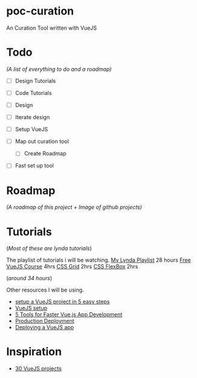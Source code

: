 
# poc-curation

An Curation Tool written with VueJS

# Todo

_(A list of everything to do and a roadmap)_
- [ ] Design Tutorials
- [ ] Code Tutorials
- [ ] Design
- [ ] Iterate design
- [ ] Setup VueJS
- [ ] Map out curation tool
    - [ ] Create Roadmap
- [ ] Fast set up tool


# Roadmap

_(A roadmap of this project + Image of github projects)_ 

# Tutorials
(_Most of these are lynda tutorials_)

The playlist of tutorials i will be watching.
[My Lynda Playlist](https://www.lynda.com/MyPlaylists?playlistId=18296483) 28 hours
[Free VueJS Course](https://scrimba.com/g/glearnvue) 4hrs
[CSS Grid](https://scrimba.com/g/gR8PTE) 2hrs
[CSS FlexBox](https://scrimba.com/g/gflexbox) 2hrs

(_around 34 hours_)

Other resources I will be using. 
- [setup a VueJS project in 5 easy steps](https://medium.com/@subodhgarg/how-to-set-up-vue-js-project-in-5-easy-steps-using-vue-cli-669b1aea518b)
- [VueJS setup](https://cli.vuejs.org/guide/creating-a-project.html)
- [5 Tools for Faster Vue.js App Development](https://blog.bitsrc.io/5-tools-for-faster-vue-js-app-development-ad7eda1ee6a8)
- [Production Deployment](https://vuejs.org/v2/guide/deployment.html)
- [Deploying a VueJS app](https://medium.com/netscape/deploying-a-vue-js-2-x-app-to-heroku-in-5-steps-tutorial-a69845ace489)


# Inspiration
- [30 VueJS projects](https://medium.mybridge.co/30-amazing-vue-js-open-source-projects-for-the-past-year-v-2018-d39a0d019bb7)

